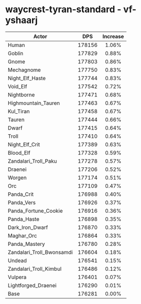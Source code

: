 # waycrest-tyran-standard - vf-yshaarj
| Actor | DPS | Increase |
|---|:---:|:---:|
|Human|178156|1.06%|
|Goblin|177829|0.88%|
|Gnome|177803|0.86%|
|Mechagnome|177750|0.83%|
|Night_Elf_Haste|177744|0.83%|
|Void_Elf|177542|0.72%|
|Nightborne|177471|0.68%|
|Highmountain_Tauren|177463|0.67%|
|Kul_Tiran|177458|0.67%|
|Tauren|177444|0.66%|
|Dwarf|177415|0.64%|
|Troll|177410|0.64%|
|Night_Elf_Crit|177389|0.63%|
|Blood_Elf|177328|0.59%|
|Zandalari_Troll_Paku|177278|0.57%|
|Draenei|177206|0.52%|
|Worgen|177174|0.51%|
|Orc|177109|0.47%|
|Panda_Crit|176988|0.40%|
|Panda_Vers|176926|0.37%|
|Panda_Fortune_Cookie|176916|0.36%|
|Panda_Haste|176898|0.35%|
|Dark_Iron_Dwarf|176870|0.33%|
|Maghar_Orc|176864|0.33%|
|Panda_Mastery|176780|0.28%|
|Zandalari_Troll_Bwonsamdi|176604|0.18%|
|Undead|176541|0.15%|
|Zandalari_Troll_Kimbul|176486|0.12%|
|Vulpera|176401|0.07%|
|Lightforged_Draenei|176290|0.01%|
|Base|176281|0.00%|
